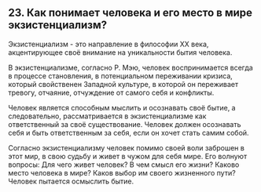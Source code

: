 ﻿## 23. Как понимает человека и его место в мире экзистенциализм?

Экзистенциализм - это направление в философии XX века, акцентирующее
своё внимание на уникальности бытия человека.

В экзистенциализме, согласно Р. Мэю, человек воспринимается всегда в процессе
становления, в потенциальном переживании кризиса, который свойственен
Западной культуре, в которой он переживает тревогу, отчаяние, отчуждение
от самого себя и конфликты.

Человек является способным мыслить и осознавать своё бытие, а следовательно,
рассматривается в экзистенциализме как ответственный за своё существование.
Человек должен осознавать себя и быть ответственным за себя, если он хочет
стать самим собой.

Согласно экзистенциализму человек помимо своей воли заброшен в этот мир,
в свою судьбу и живет в чужом для себя мире. Его волнуют вопросы: Для чего
живет человек? В чем смысл его жизни? Каково место человека в мире? Каков
выбор им своего жизненного пути? Человек пытается осмыслить бытие.

